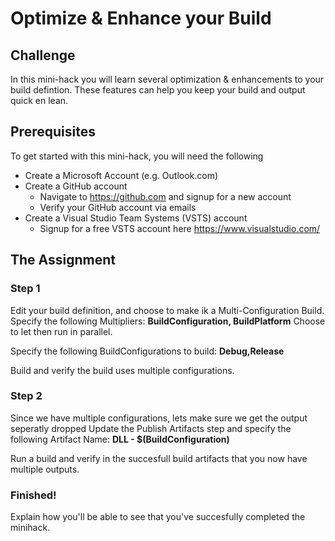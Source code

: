 # Optimize & Enhance your Build #

## Challenge ##
In this mini-hack you will learn several optimization & enhancements to your build defintion. These features can help you keep your build and output quick en lean.

## Prerequisites ##
To get started with this mini-hack, you will need the following 

- Create a Microsoft Account (e.g. Outlook.com)
- Create a GitHub account
    - Navigate to https://github.com and signup for a new account
    - Verify your GitHub account via emails
- Create a Visual Studio Team Systems (VSTS) account
    - Signup for a free VSTS account here https://www.visualstudio.com/

## The Assignment ##

### Step 1 ###

Edit your build definition, and choose to make ik a Multi-Configuration Build.
Specify the following Multipliers: **BuildConfiguration, BuildPlatform**
Choose to let then run in parallel.

Specify the following BuildConfigurations to build: **Debug,Release**

Build and verify the build uses multiple configurations.

### Step 2 ###

Since we have multiple configurations, lets make sure we get the output seperatly dropped
Update the Publish Artifacts step and specify the following Artifact Name: **DLL - $(BuildConfiguration)** 

Run a build and verify in the succesfull build artifacts that you now have multiple outputs.

### Finished! ###
Explain how you'll be able to see that you've succesfully completed the minihack.